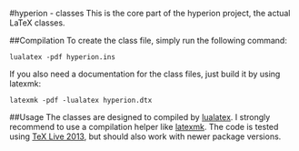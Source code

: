 #hyperion - classes
This is the core part of the hyperion project, the actual LaTeX classes.

##Compilation
To create the class file, simply run the following command:

    lualatex -pdf hyperion.ins

If you also need a documentation for the class files, just build it by using latexmk:

    latexmk -pdf -lualatex hyperion.dtx

##Usage
The classes are designed to compiled by [lualatex](http://www.luatex.org/). I strongly recommend to use a compilation helper like [latexmk](http://www.ctan.org/pkg/latexmk/). The code is tested using [TeX Live 2013](https://www.tug.org/texlive/), but should also work with newer package versions.

